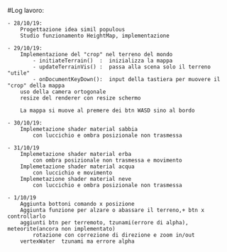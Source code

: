 #Log lavoro:

	- 28/10/19:
		Progettazione idea simil populous
		Studio funzionamento HeightMap, implementazione
		
	- 29/10/19:
		Implementazione del "crop" nel terreno del mondo
			- initiateTerrain()  :  inizializza la mappa
			- updateTerrainVis() :  passa alla scena solo il terreno "utile"
			- onDocumentKeyDown():  input della tastiera per muovere il "crop" della mappa
		uso della camera ortogonale 
		resize del renderer con resize schermo
		
		La mappa si muove al premere dei btn WASD sino al bordo
	
	- 30/10/19:
		Implemetazione shader material sabbia
			con luccichio e ombra posizionale non trasmessa
	
	- 31/10/19
		Implemetazione shader material erba
			con ombra posizionale non trasmessa e movimento
		Implemetazione shader material acqua
			con luccichio e movimento
		Implemetazione shader material neve
			con luccichio e ombra posizionale non trasmessa
	
	- 1/10/19
		Aggiunta bottoni comando x posizione
		Aggiunta funzione per alzare o abassare il terreno,+ btn x controllarlo
		aggiunti btn per terremoto, tzunami(errore di alpha), meteorite(ancora non implementato)
			rotazione con correzione di direzione e zoom in/out
		vertexWater  tzunami ma errore alpha
		
	
	
		